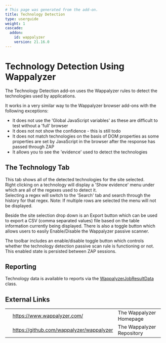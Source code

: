```yaml
---
# This page was generated from the add-on.
title: Technology Detection
type: userguide
weight: 1
cascade:
  addon:
    id: wappalyzer
    version: 21.16.0
---
```


# Technology Detection Using Wappalyzer

The Technology Detection add-on uses the Wappalyzer rules to detect the technologies used by applications.

It works in a very similar way to the Wappalyzer browser add-ons with the following exceptions:

* It does not use the 'Global JavaScript variables' as these are difficult to test without a 'full' browser
* It does not not show the confidence - this is still todo
* It does not match technologies on the basis of DOM properties as some properties are set by JavaScript in the browser after the response has passed through ZAP
* It allows you to see the 'evidence' used to detect the technologies

## The Technology Tab

This tab shows all of the detected technologies for the site selected.  
Right clicking on a technology will display a 'Show evidence' menu under which are all of the regexes used to detect it.  
Selecting a regex will switch to the 'Search' tab and search through the history for that regex. Note: If multiple rows are selected the menu will not be displayed.

Beside the site selection drop down is an Export button which can be used to export a CSV (comma separated values) file based on the
table information currently being displayed. There is also a toggle button which allows users to easily Enable/Disable the Wappalyzer
passive scanner.

The toolbar includes an enable/disable toggle button which controls whether the technology detection passive scan rule is functioning or not.
This enabled state is persisted between ZAP sessions.

## Reporting

Technology data is available to reports via the [WappalyzerJobResultData](https://github.com/zaproxy/zap-extensions/tree/main/addOns/wappalyzer/src/main/java/org/zaproxy/zap/extension/wappalyzer/automation/WappalyzerJobResultData) class.

## External Links

|   |                                            |                           |
|---|--------------------------------------------|---------------------------|
|   | <https://www.wappalyzer.com/>              | The Wappalyzer Homepage   |
|   | <https://github.com/wappalyzer/wappalyzer> | The Wappalyzer Repository |
